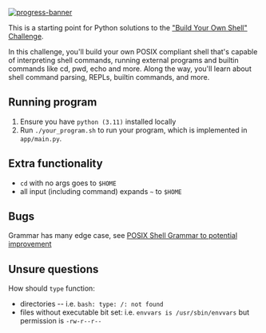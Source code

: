 [![progress-banner](https://backend.codecrafters.io/progress/shell/7f79b25b-fbc7-45de-91b1-5cf404401246)](https://app.codecrafters.io/users/codecrafters-bot?r=2qF)

This is a starting point for Python solutions to the
["Build Your Own Shell" Challenge](https://app.codecrafters.io/courses/shell/overview).

In this challenge, you'll build your own POSIX compliant shell that's capable of
interpreting shell commands, running external programs and builtin commands like
cd, pwd, echo and more. Along the way, you'll learn about shell command parsing,
REPLs, builtin commands, and more.

## Running program

1. Ensure you have `python (3.11)` installed locally
1. Run `./your_program.sh` to run your program, which is implemented in
   `app/main.py`.

## Extra functionality
- `cd` with no args goes to `$HOME`
- all input (including command) expands `~` to `$HOME`

## Bugs
Grammar has many edge case, see [POSIX Shell Grammar to potential improvement](https://pubs.opengroup.org/onlinepubs/9699919799/utilities/V3_chap02.html#tag_18_10_02)

## Unsure questions
How should `type` function:
- directories -- i.e. `bash: type: /: not found`
- files without executable bit set: i.e. `envvars is /usr/sbin/envvars` but permission is `-rw-r--r--`
